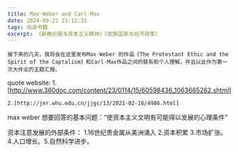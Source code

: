 ```yaml
---
title: Max·Weber and Carl·Max
date: 2024-09-22 21:12:33
tags: 阅读书籍
excerpt: 《新教伦理与资本主义精神》《民族国家与经济政策》
---
```

    接下来的几天，我将会在这里发布Max·Weber 的作品《The Protestant Ethic and the Spirit of the Captalism》和Carl·Max作品之间的联系和个人理解，并且以此作为第一次大作业的主题汇报。 
quote website:
    1.[http://www.360doc.com/content/23/0114/15/60598436_1063665262.shtml]

    2.[http://jer.whu.edu.cn/jjgc/13/2021-02-16/4986.html]

 max weber 想要回答的基本问题：“使资本主义文明有可能得以发展的心理条件”

 资本注意发展的外部条件：
    1.16世纪贵金属从美洲涌入 2.资本积累  3.市场扩张。4.人口增长。5.自然科学进步。
 
